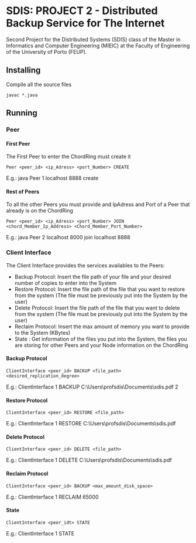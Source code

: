 # SDIS: PROJECT 2 - Distributed Backup Service for The Internet

Second Project for the Distributed Systems (SDIS) class of the Master in Informatics and Computer Engineering (MIEIC) at the Faculty of Engineering of the University of Porto (FEUP).

## Installing

Compile all the source files

```console
javac *.java
```

## Running

### Peer

#### First Peer

The First Peer to enter the ChordRing must create it

```console
Peer <peer_id> <ip_Adress> <port_Number> CREATE
```

E.g.: java Peer 1 localhost 8888 create

#### Rest of Peers

To all the other Peers you must provide and IpAdress and Port of a Peer that already is on the ChordRing

```console
Peer <peer_id> <ip_Adress> <port_Number> JOIN  <chord_Member_Ip_Address> <Chord_Member_Port_Number>
```

E.g.: java Peer 2 localhost 8000 join localhost 8888

### Client Interface

The Client Interface provides the services availables to the Peers:

- Backup Protocol: Insert the file path of your file and your desired number of copies to enter into the System
- Restore Protocol: Insert the file path of the file that you want to restore from the system (The file must be previously put into the System by the user)
- Delete Protocol: Insert the file path of the file that you want to delete from the system (The file must be previously put into the System by the user)
- Reclaim Protocol: Insert the max amount of memory you want to provide to the System (KBytes)
- State : Get information of the files you put into the System, the files you are storing for other Peers and your Node information on the ChordRing

#### Backup Protocol

```console
ClientInterface <peer_id> BACKUP <file_path> <desired_replication_degree>
```

E.g.:  ClientInterface 1 BACKUP C:\Users\profsdis\Documents\sdis.pdf 2

#### Restore Protocol

```console
ClientInterface <peer_id> RESTORE <file_path>
```

E.g.:  ClientInterface 1 RESTORE C:\Users\profsdis\Documents\sdis.pdf

#### Delete Protocol

```console
ClientInterface <peer_id> DELETE <file_path>
```

E.g.:  ClientInterface 1 DELETE C:\Users\profsdis\Documents\sdis.pdf

#### Reclaim Protocol

```console
ClientInterface <peer_id> BACKUP <max_amount_disk_space>
```

E.g.:  ClientInterface 1 RECLAIM 65000

#### State

```console
ClientInterface <peer_idt> STATE
```

E.g.:  ClientInterface 1 STATE

